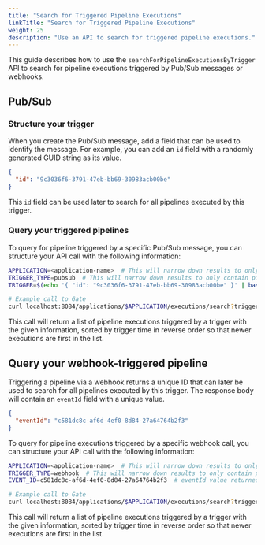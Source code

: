 ```yaml
---
title: "Search for Triggered Pipeline Executions"
linkTitle: "Search for Triggered Pipeline Executions"
weight: 25
description: "Use an API to search for triggered pipeline executions."
---
```


This guide describes how to use the `searchForPipelineExecutionsByTrigger` API to search for pipeline executions triggered by Pub/Sub messages or webhooks.

## Pub/Sub

### Structure your trigger

When you create the Pub/Sub message, add a field that can be used to identify the message. For example, you can add an `id` field with a randomly generated GUID string as its value.

```json
{
  "id": "9c3036f6-3791-47eb-bb69-30983acb00be"
}
```

This `id` field can be used later to search for all pipelines executed by this trigger.

### Query your triggered pipelines

To query for pipeline triggered by a specific Pub/Sub message, you can structure your API call with the following information:

```bash
APPLICATION=<application-name>  # This will narrow down results to only contain pipeline executions within a given application. You may supply '*' here to search across all applications.
TRIGGER_TYPE=pubsub  # This will narrow down results to only contain pipelines executions triggered by a Pub/Sub message
TRIGGER=$(echo '{ "id": "9c3036f6-3791-47eb-bb69-30983acb00be" }' | base64)  # This will narrow down results to only contain pipeline executions triggered with a payload that includes this key/value. We base64-encode this so that it can be passed as a query parameter to the API.

# Example call to Gate
curl localhost:8084/applications/$APPLICATION/executions/search?triggerTypes=$TRIGGER_TYPE&trigger=$TRIGGER
```

This call will return a list of pipeline executions triggered by a trigger with the given information, sorted by trigger time in reverse order so that newer executions are first in the list.

##  Query your webhook-triggered pipeline

Triggering a pipeline via a webhook returns a unique ID that can later be used to search for all pipelines executed by this trigger. The response body will contain an `eventId` field with a unique value.

```json
{
  "eventId": "c581dc8c-af6d-4ef0-8d84-27a64764b2f3"
}
```

To query for pipeline executions triggered by a specific webhook call, you can structure your API call with the following information:

```bash
APPLICATION=<application-name>  # This will narrow down results to only contain pipeline executions within a given application. You may supply '*' here to search across all applications.
TRIGGER_TYPE=webhook  # This will narrow down results to only contain pipelines executions triggered by a webhook call
EVENT_ID=c581dc8c-af6d-4ef0-8d84-27a64764b2f3  # eventId value returned by webhook call

# Example call to Gate
curl localhost:8084/applications/$APPLICATION/executions/search?triggerTypes=$TRIGGER_TYPE&eventId=$EVENT_ID
```

This call will return a list of pipeline executions triggered by a trigger with the given information, sorted by trigger time in reverse order so that newer executions are first in the list.
